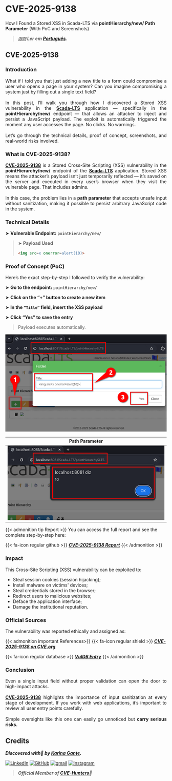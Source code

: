 # CVE-2025-9138


How I Found a Stored XSS in Scada-LTS via **pointHierarchy/new/ Path Parameter** (With PoC and Screenshots)

<!--more-->

> ***🇧🇷 Ler em [Português](http://karinagante.github.io/pt-br/cve-2025-9138).***

## CVE-2025-9138

### Introduction

<p align="justify">What if I told you that just adding a new title to a form could compromise a user who opens a page in your system? Can you imagine compromising a system just by filling out a single text field?</br></br>In this post, I’ll walk you through how I discovered a Stored XSS vulnerability in the <b><a href="https://github.com/SCADA-LTS/Scada-LTS" target=_blank>Scada-LTS</a></b> application — specifically in the <b>pointHierarchy/new/</b> endpoint — that allows an attacker to inject and persist a JavaScript payload. The exploit is automatically triggered the moment any user accesses the page. No clicks. No warnings.</br></br>Let’s go through the technical details, proof of concept, screenshots, and real-world risks involved.</p>

### What is CVE-2025-9138?

<p align="justify"><b><a href="https://www.cve.org/CVERecord?id=CVE-2025-9138" target=_blank>CVE-2025-9138</a></b> is a Stored Cross-Site Scripting (XSS) vulnerability in the <b>pointHierarchy/new/</b> endpoint of the <b><a href="https://github.com/SCADA-LTS/Scada-LTS" target=_blank>Scada-LTS</a></b> application. Stored XSS means the attacker’s payload isn’t just temporarily reflected — it’s saved on the server and executed in every user’s browser when they visit the vulnerable page. That includes admins.</br></br>In this case, the problem lies in a <b>path parameter</b> that accepts unsafe input without sanitization, making it possible to persist arbitrary JavaScript code in the system.</p>

### Technical Details

➤ **Vulnerable Endpoint:** `pointHierarchy/new/`

> ➤ **Payload Used** 
> ```html
><img src=x onerror=alert(10)>
>```

### Proof of Concept (PoC)

Here’s the exact step-by-step I followed to verify the vulnerability:

➤ **Go to the endpoint:** `pointHierarchy/new/` 

➤ **Click on the “+” button to create a new item**

➤ **In the `“Title”` field, insert the XSS payload**

➤ **Click “Yes” to save the entry**

> <p align="justify">Payload executes automatically.</p>

<p align="center">
<img src="/images/CVE-2025-9138/PoC1.png">
</p>

|   Path Parameter       |
|:------------:|
| ![](/images/CVE-2025-9138/PoC2.png)    |

{{< admonition tip Report >}} 
You can access the full report and see the complete step-by-step here:

{{< fa-icon regular github >}} 
***[CVE-2025-9138 Report](https://github.com/KarinaGante/KG-Sec/blob/main/CVEs/Scada-LTS/CVE-2025-9138.md)***
{{< /admonition >}}

### Impact

This Cross-Site Scripting (XSS) vulnerability can be exploited to:

- Steal session cookies (session hijacking);
- Install malware on victims' devices;
- Steal credentials stored in the browser;
- Redirect users to malicious websites;
- Deface the application interface;
- Damage the institutional reputation.

### Official Sources

The vulnerability was reported ethically and assigned as:

{{< admonition important References>}} 
{{< fa-icon regular shield >}} 
***[CVE-2025-9138 on CVE.org](https://www.cve.org/CVERecord?id=CVE-2025-9138)***

{{< fa-icon regular database >}} 
***[VulDB Entry](https://vuldb.com/?id.320518)***
{{< /admonition >}}

### Conclusion

<p align="justify">Even a single input field without proper validation can open the door to high-impact attacks. </br></br><b><a href="https://www.cve.org/CVERecord?id=CVE-2025-9138" target=_blank>CVE-2025-9138</a></b> highlights the importance of input sanitization at every stage of development. If you work with web applications, it’s important to review all user entry points carefully. </br></br> Simple oversights like this one can easily go unnoticed but <b>carry serious risks.</b></p>

## Credits

***Discovered with💜 by [Karina Gante](https://karinagante.github.io/).***  

[![LinkedIn](https://skillicons.dev/icons?i=linkedin&theme=dark)](https://www.linkedin.com/in/karina-gante/)
[![GitHub](https://skillicons.dev/icons?i=github&theme=dark)](https://www.github.com/KarinaGante/)
[![gmail](https://skillicons.dev/icons?i=gmail&theme=dark)](mailto:karina.gante1@gmail.com)
[![Instagram](https://skillicons.dev/icons?i=instagram&theme=dark)](https://www.instagram.com/karinovisk02/)

> ***Official Member of [CVE-Hunters](https://www.cvehunters.com/)🏹***
